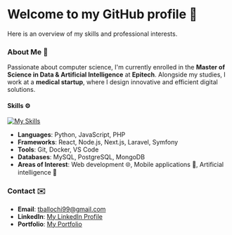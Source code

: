# Welcome to my GitHub profile 🚀

Here is an overview of my skills and professional interests.

### About Me 👋  
Passionate about computer science, I'm currently enrolled in the **Master of Science in Data & Artificial Intelligence** at **Epitech**. Alongside my studies, I work at a **medical startup**, where I design innovative and efficient digital solutions.

#### Skills ⚙️  
[![My Skills](https://skillicons.dev/icons?i=js,html,css,python,javascript,next,php,react,laravel,symfony,node)](https://skillicons.dev)

- **Languages**: Python, JavaScript, PHP  
- **Frameworks**: React, Node.js, Next.js, Laravel, Symfony  
- **Tools**: Git, Docker, VS Code  
- **Databases**: MySQL, PostgreSQL, MongoDB  
- **Areas of Interest**: Web development 🌐, Mobile applications 📱, Artificial intelligence 🤖

### Contact ✉️  
- **Email**: [tballochi99@gmail.com](mailto:tballochi99@gmail.com)  
- **LinkedIn**: [My LinkedIn Profile](https://www.linkedin.com/in/timot%C3%A9-ballochi/)  
- **Portfolio**: [My Portfolio](https://tbal.vercel.app/)
